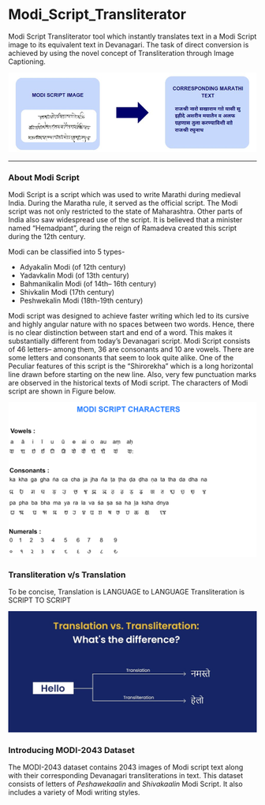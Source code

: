 # Modi_Script_Transliterator
Modi Script Transliterator tool which instantly translates text in a Modi Script image to its equivalent text in Devanagari. The task of direct conversion is achieved by using the novel concept of Transliteration through Image Captioning.

![aim](img/aim.jpg)

---
### About Modi Script
Modi Script is a script which was used to write Marathi during medieval India. During the Maratha rule, it served as the official script. The Modi script was not only restricted to the state of Maharashtra. Other parts of India also saw widespread use of the script.
It is believed that a minister named “Hemadpant”, during the reign of Ramadeva created this script
during the 12th century. 

Modi can be classified into 5 types- 
* Adyakalin Modi (of 12th century)
* Yadavkalin Modi (of 13th century)
* Bahmanikalin Modi (of 14th– 16th century)
* Shivkalin Modi (17th century)
* Peshwekalin Modi (18th-19th century)

Modi script was designed to achieve faster writing
which led to its cursive and highly angular nature with no spaces between
two words. Hence, there is no clear distinction between start and end of a
word. This makes it substantially different from today’s Devanagari script.
Modi Script consists of 46 letters– among them, 36 are consonants and 10
are vowels. There are some letters and consonants that seem to look quite
alike. One of the Peculiar features of this script is the “Shirorekha” which is
a long horizontal line drawn before starting on the new line. Also, very few
punctuation marks are observed in the historical texts of Modi script. The
characters of Modi script are shown in Figure below.

![modichar](img/modi_char.png)




### Transliteration v/s Translation
To be concise,
Translation is LANGUAGE to LANGUAGE
Transliteration is SCRIPT TO SCRIPT

![difference](img/diff.jpg)

### Introducing MODI-2043 Dataset
The MODI-2043 dataset contains 2043 images of Modi script text along with their corresponding Devanagari transliterations in text. This dataset consists of letters of _Peshawekaalin_ and _Shivakaalin_ Modi Script. It also includes a variety of Modi writing styles.
<!-- You can find the dataset here -  -->

<!-- ### Methodology

##### Classical CNN-RNN Approach
Using Merging Architecture, textuals captions are generated for an input image.
##### Transformer based Approach

### Results
| Model                   | BLEU1 | BLEU2 |
|-------------------------|-------|-------|
| VGG16 + Transformer     |0.006731|0.001247|
| EfficientNetB0 + Transformer |0.088344|0.017591|
| InceptionV3 + Transformer |0.109254|0.020413|
| ResNet50 + Transformer  |0.011143|0.001680|

It is observed that the InceptionV3 model gave better results as compared to the ResNet50 and EfficientNet models.
 -->

